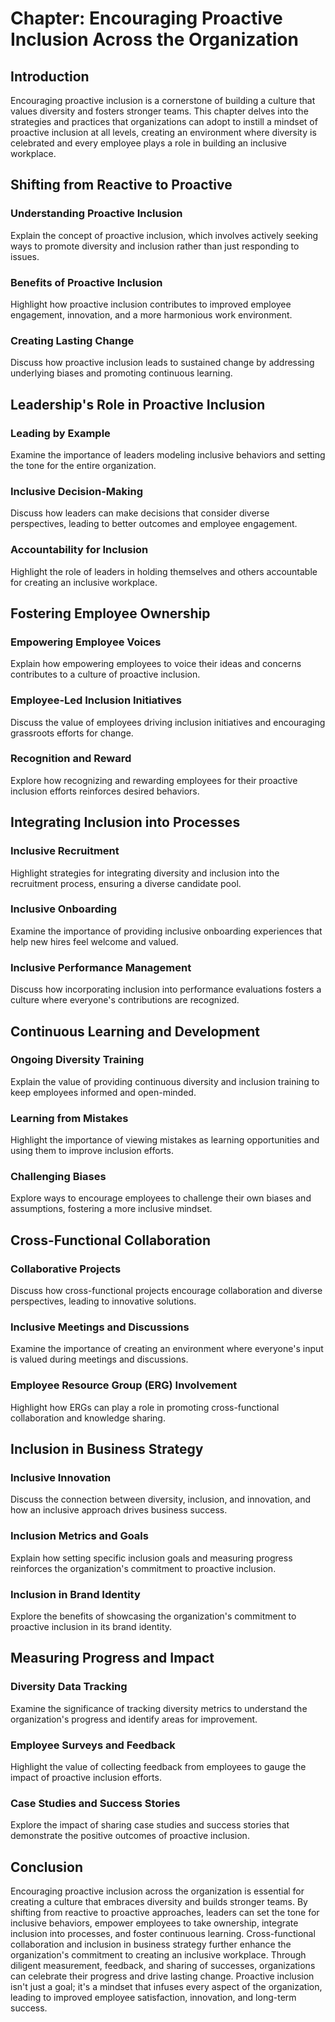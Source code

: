 Chapter: Encouraging Proactive Inclusion Across the Organization
================================================================

Introduction
------------

Encouraging proactive inclusion is a cornerstone of building a culture that values diversity and fosters stronger teams. This chapter delves into the strategies and practices that organizations can adopt to instill a mindset of proactive inclusion at all levels, creating an environment where diversity is celebrated and every employee plays a role in building an inclusive workplace.

Shifting from Reactive to Proactive
-----------------------------------

### Understanding Proactive Inclusion

Explain the concept of proactive inclusion, which involves actively seeking ways to promote diversity and inclusion rather than just responding to issues.

### Benefits of Proactive Inclusion

Highlight how proactive inclusion contributes to improved employee engagement, innovation, and a more harmonious work environment.

### Creating Lasting Change

Discuss how proactive inclusion leads to sustained change by addressing underlying biases and promoting continuous learning.

Leadership's Role in Proactive Inclusion
----------------------------------------

### Leading by Example

Examine the importance of leaders modeling inclusive behaviors and setting the tone for the entire organization.

### Inclusive Decision-Making

Discuss how leaders can make decisions that consider diverse perspectives, leading to better outcomes and employee engagement.

### Accountability for Inclusion

Highlight the role of leaders in holding themselves and others accountable for creating an inclusive workplace.

Fostering Employee Ownership
----------------------------

### Empowering Employee Voices

Explain how empowering employees to voice their ideas and concerns contributes to a culture of proactive inclusion.

### Employee-Led Inclusion Initiatives

Discuss the value of employees driving inclusion initiatives and encouraging grassroots efforts for change.

### Recognition and Reward

Explore how recognizing and rewarding employees for their proactive inclusion efforts reinforces desired behaviors.

Integrating Inclusion into Processes
------------------------------------

### Inclusive Recruitment

Highlight strategies for integrating diversity and inclusion into the recruitment process, ensuring a diverse candidate pool.

### Inclusive Onboarding

Examine the importance of providing inclusive onboarding experiences that help new hires feel welcome and valued.

### Inclusive Performance Management

Discuss how incorporating inclusion into performance evaluations fosters a culture where everyone's contributions are recognized.

Continuous Learning and Development
-----------------------------------

### Ongoing Diversity Training

Explain the value of providing continuous diversity and inclusion training to keep employees informed and open-minded.

### Learning from Mistakes

Highlight the importance of viewing mistakes as learning opportunities and using them to improve inclusion efforts.

### Challenging Biases

Explore ways to encourage employees to challenge their own biases and assumptions, fostering a more inclusive mindset.

Cross-Functional Collaboration
------------------------------

### Collaborative Projects

Discuss how cross-functional projects encourage collaboration and diverse perspectives, leading to innovative solutions.

### Inclusive Meetings and Discussions

Examine the importance of creating an environment where everyone's input is valued during meetings and discussions.

### Employee Resource Group (ERG) Involvement

Highlight how ERGs can play a role in promoting cross-functional collaboration and knowledge sharing.

Inclusion in Business Strategy
------------------------------

### Inclusive Innovation

Discuss the connection between diversity, inclusion, and innovation, and how an inclusive approach drives business success.

### Inclusion Metrics and Goals

Explain how setting specific inclusion goals and measuring progress reinforces the organization's commitment to proactive inclusion.

### Inclusion in Brand Identity

Explore the benefits of showcasing the organization's commitment to proactive inclusion in its brand identity.

Measuring Progress and Impact
-----------------------------

### Diversity Data Tracking

Examine the significance of tracking diversity metrics to understand the organization's progress and identify areas for improvement.

### Employee Surveys and Feedback

Highlight the value of collecting feedback from employees to gauge the impact of proactive inclusion efforts.

### Case Studies and Success Stories

Explore the impact of sharing case studies and success stories that demonstrate the positive outcomes of proactive inclusion.

Conclusion
----------

Encouraging proactive inclusion across the organization is essential for creating a culture that embraces diversity and builds stronger teams. By shifting from reactive to proactive approaches, leaders can set the tone for inclusive behaviors, empower employees to take ownership, integrate inclusion into processes, and foster continuous learning. Cross-functional collaboration and inclusion in business strategy further enhance the organization's commitment to creating an inclusive workplace. Through diligent measurement, feedback, and sharing of successes, organizations can celebrate their progress and drive lasting change. Proactive inclusion isn't just a goal; it's a mindset that infuses every aspect of the organization, leading to improved employee satisfaction, innovation, and long-term success.
